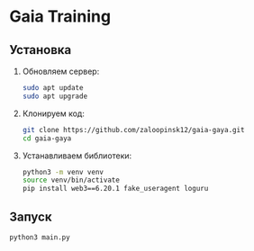 # Gaia Training



## Установка
1. Обновляем сервер:
   ```bash
   sudo apt update
   sudo apt upgrade
   
2. Клонируем код:
   ```bash
   git clone https://github.com/zaloopinsk12/gaia-gaya.git
   cd gaia-gaya

3. Устанавливаем библиотеки:
   ```bash
   python3 -m venv venv
   source venv/bin/activate
   pip install web3==6.20.1 fake_useragent loguru
## Запуск
   ```bash
   python3 main.py
